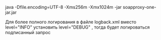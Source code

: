 java -Dfile.encoding=UTF-8 -Xms256m -Xmx1024m -jar soapproxy-one-jar.jar

Для более полного логирования в файле logback.xml вместо level="INFO" установить level="DEBUG"
, тогда будет логироваться подписанный запрос